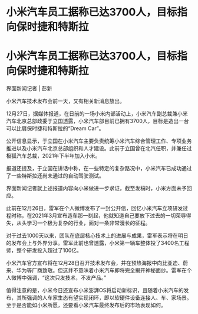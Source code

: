 # 小米汽车员工据称已达3700人，目标指向保时捷和特斯拉

# 小米汽车员工据称已达3700人，目标指向保时捷和特斯拉

界面新闻记者 | 彭新

小米汽车技术发布会前一天，又有相关新消息放出。

12月27日，据媒体报道，在日前的一场小米内部活动上，小米汽车副总裁兼小米汽车北京总部政委于立国透露，小米汽车部目前已拥有3700人，目标是造出一台可以比肩保时捷和特斯拉的“Dream
Car”。

公开信息显示，于立国在小米汽车主要负责统筹小米汽车综合管理工作、专项业务推进以及小米汽车北京总部组织和人才建设。此前于立国曾在北汽任职，并兼任过极狐汽车总裁，2021年下半年加入小米。

报道还提及，于立国在讲话中称，在一些特定的复杂路况中，小米汽车已成功通过了一些特斯拉还尚未通过的自动驾驶测试。

界面新闻记者就上述报道内容向小米做进一步求证，截至发稿时，小米方面未予回应。

此前在12月26日，雷军在个人微博发布了一封公开信，回忆小米汽车立项研发过程时称，在2021年3月宣布造车那一刻起，他就知道自己要放下过去的一切荣辱得失，从头学习一个极为复杂的行业，面对一条非常漫长的征程。

对于过去1000天以来，团队在底层核心技术上的进展与成果，雷军表示将在明日的发布会上与外界分享。雷军此前也曾透露，小米第一辆车整体投了3400名工程师，整个研发投入超过了100亿。

小米汽车官方宣布将在12月28日召开技术发布会，并在预热海报中向比亚迪、蔚来、华为等厂商致敬。但这并不意味着小米汽车即将完全揭开神秘面纱。雷军在个人微博中强调，“这次只发技术，不发产品。”

值得注意的是，小米今日还宣布小米澎湃OS将启动新标识，且随着小米汽车的发布，其所强调的人车家生态有望实现闭环，即以软硬件设备连接人、车、家场景。至于是否能如小米所愿，还要看小米汽车最终发布后的市场表现如何。

